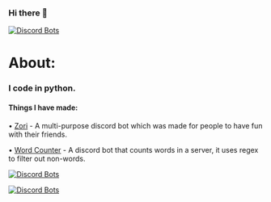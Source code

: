 ### Hi there 👋



[![Discord Bots](https://top.gg/api/widget/811283944175304705.svg)](https://top.gg/bot/811283944175304705)


# About:

### I code in python.

#### Things I have made:
• [Zori](https://top.gg/bot/811283944175304705) - A multi-purpose discord bot which was made for people to have fun with their friends.

• [Word Counter](https://github.com/soulrika/Word-counter-bot) - A discord bot that counts words in a server, it uses regex to filter out non-words.




[![Discord Bots](https://top.gg/api/widget/811283944175304705.svg)](https://top.gg/bot/811283944175304705)


[![Discord Bots](https://top.gg/api/widget/828031905776533554.svg)](https://top.gg/bot/828031905776533554)


